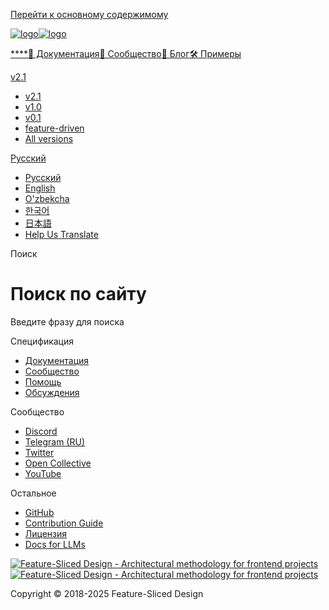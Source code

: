 [Перейти к основному содержимому](#__docusaurus_skipToContent_fallback)

[![logo](/documentation/ru/img/brand/logo-primary.png)![logo](/documentation/ru/img/brand/logo-primary.png)](/documentation/ru/.md)

[****](/documentation/ru/.md)[📖 Документация](/documentation/ru/docs.md)[💫 Сообщество](/documentation/ru/community.md)[📝 Блог](/documentation/ru/blog)[🛠 Примеры](/documentation/ru/examples.md)

[v2.1](/documentation/ru/docs.md)

* [v2.1](/documentation/ru/docs.md)
* [v1.0](https://feature-sliced.github.io/featureslices.dev/v1.0.html)
* [v0.1](https://feature-sliced.github.io/featureslices.dev/v0.1.html)
* [feature-driven](https://github.com/feature-sliced/documentation/tree/rc/feature-driven)
* [All versions](/documentation/ru/versions.md)

[Русский](#)

* [Русский](/documentation/ru/search.md)
* [English](/documentation/search)
* [O'zbekcha](/documentation/uz/search)
* [한국어](/documentation/kr/search)
* [日本語](/documentation/ja/search)
* [Help Us Translate](https://github.com/feature-sliced/documentation/issues/244)

[](https://discord.gg/S8MzWTUsmp)[](https://github.com/feature-sliced/documentation)

Поиск

# Поиск по сайту

Введите фразу для поиска

[](https://www.algolia.com/)

Спецификация

* [Документация](/documentation/ru/docs.md)
* [Сообщество](/documentation/ru/community.md)
* [Помощь](/documentation/ru/nav.md)
* [Обсуждения](https://github.com/feature-sliced/documentation/discussions)

Сообщество

* [Discord](https://discord.gg/S8MzWTUsmp)
* [Telegram (RU)](https://t.me/feature_sliced)
* [Twitter](https://twitter.com/feature_sliced)
* [Open Collective](https://opencollective.com/feature-sliced)
* [YouTube](https://www.youtube.com/c/FeatureSlicedDesign)

Остальное

* [GitHub](https://github.com/feature-sliced)
* [Contribution Guide](https://github.com/feature-sliced/documentation/blob/master/CONTRIBUTING.md)
* [Лицензия](https://github.com/feature-sliced/documentation/blob/master/LICENSE)
* [Docs for LLMs](/documentation/ru/docs/llms.md)

[![Feature-Sliced Design - Architectural methodology for frontend projects](/documentation/ru/img/brand/logo-primary.png)![Feature-Sliced Design - Architectural methodology for frontend projects](/documentation/ru/img/brand/logo-primary.png)](https://github.com/feature-sliced)

Copyright © 2018-2025 Feature-Sliced Design
